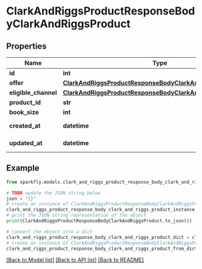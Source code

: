 # ClarkAndRiggsProductResponseBodyClarkAndRiggsProduct


## Properties

Name | Type | Description | Notes
------------ | ------------- | ------------- | -------------
**id** | **int** |  | [optional] 
**offer** | [**ClarkAndRiggsProductResponseBodyClarkAndRiggsProductOffer**](ClarkAndRiggsProductResponseBodyClarkAndRiggsProductOffer.md) |  | [optional] 
**eligible_channel** | [**ClarkAndRiggsProductResponseBodyClarkAndRiggsProductOffer**](ClarkAndRiggsProductResponseBodyClarkAndRiggsProductOffer.md) |  | [optional] 
**product_id** | **str** |  | [optional] 
**book_size** | **int** |  | [optional] 
**created_at** | **datetime** |  | [optional] [readonly] 
**updated_at** | **datetime** |  | [optional] [readonly] 

## Example

```python
from sparkfly.models.clark_and_riggs_product_response_body_clark_and_riggs_product import ClarkAndRiggsProductResponseBodyClarkAndRiggsProduct

# TODO update the JSON string below
json = "{}"
# create an instance of ClarkAndRiggsProductResponseBodyClarkAndRiggsProduct from a JSON string
clark_and_riggs_product_response_body_clark_and_riggs_product_instance = ClarkAndRiggsProductResponseBodyClarkAndRiggsProduct.from_json(json)
# print the JSON string representation of the object
print(ClarkAndRiggsProductResponseBodyClarkAndRiggsProduct.to_json())

# convert the object into a dict
clark_and_riggs_product_response_body_clark_and_riggs_product_dict = clark_and_riggs_product_response_body_clark_and_riggs_product_instance.to_dict()
# create an instance of ClarkAndRiggsProductResponseBodyClarkAndRiggsProduct from a dict
clark_and_riggs_product_response_body_clark_and_riggs_product_from_dict = ClarkAndRiggsProductResponseBodyClarkAndRiggsProduct.from_dict(clark_and_riggs_product_response_body_clark_and_riggs_product_dict)
```
[[Back to Model list]](../README.md#documentation-for-models) [[Back to API list]](../README.md#documentation-for-api-endpoints) [[Back to README]](../README.md)


